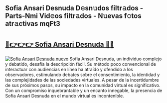 ## Sofia Ansari Desnuda D𝚎sn𝚞dos filtr𝚊dos - Parts-Nmi Vid𝚎os filtr𝚊dos - N𝚞evas f𝚘tos atr𝚊ctivas mqFt3

# <h2><a href="http://mb9tt7.tromn.icu/?c=Sofia+Ansari+Desnuda">🔗👉👉👉 Sofia Ansari Desnuda 🔗🔗</a></h2>

[![Sofia Ansari Desnuda nuevo](https://i.imgur.com/pEAQMta.gif)](http://mb9tt7.tromn.icu/?c=Sofia+Ansari+Desnuda)
Sofia Ansari Desnuda, un individuo complejo y debatido, desafía la descripción fácil. Su método poco convencional de interactuar con audiencias en línea ha atraído y ofendido a los observadores, estimulando debates sobre el consentimiento, la identidad y las complejidades de las sociedades virtuales. A pesar de la incertidumbre de sus próximos pasos, su impacto en la comunidad virtual es significativo. Con un compromiso inquebrantable y un encanto innegable, la presencia de Sofia Ansari Desnuda en el mundo virtual es incontenible.
